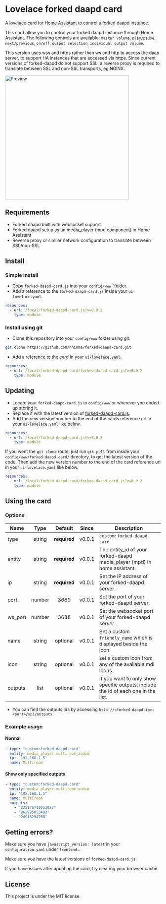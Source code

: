 # Lovelace forked daapd card
A lovelace card for [Home Assistant](https://github.com/home-assistant/home-assistant) to control a forked daapd instance.

This card allow you to control your forked daapd instance through Home Assistant.
The following controls are available: `master volume`, `play/pause`, `next/previous`, `on/off`, `output selection`, `individual output volume`.

This version uses wss and https rather than ws and http to access the daap server, to support HA instances that
are accessed via https.  Since current versions of forked-daapd do not support SSL, a reverse proxy is required to
translate between SSL and non-SSL transports, eg NGINX.

<img src="https://user-images.githubusercontent.com/457678/46584235-03d92100-ca61-11e8-9d4d-969cbca7f88c.gif" alt="Preview" width="400">

## Requirements
- Forked daapd built with websocket support.
- Forked daapd setup as an media_player (mpd component) in Home Assistant
- Reverse proxy or similar network configuration to translate between SSL/non-SSL

## Install

### Simple install

- Copy `forked-daapd-card.js` into your `config/www` ”folder.
- Add a reference to the `forked-daapd-card.js` inside your `ui-lovelace.yaml`.

```yaml
resources:
  - url: /local/forked-daapd-card.js?v=0.0.2
    type: module
```

### Install using git

- Clone this repository into your `config/www` folder using git.

```bash
git clone https://github.com/hhinma/forked-daapd-card.git
```

- Add a reference to the card in your `ui-lovelace.yaml`.

```yaml
resources:
  - url: /local/forked-daapd-card/forked-daapd-card.js?v=0.0.2
    type: module
```

## Updating

- Locate your `forked-daapd-card.js` in `config/www` or wherever you ended up storing it.
- Replace it with the latest version of [forked-daapd-card.js](forked-daapd-card.js).
- Add the new version number to the end of the cards reference url in your `ui-lovelace.yaml` like below.

```yaml
resources:
  - url: /local/forked-daapd-card.js?v=0.0.2
    type: module
```

If you went the `git clone` route, just run `git pull` from inside your `config/www/forked-daapd-card/` directory, to get the latest version of the code. Then add the new version number to the end of the card reference url in your `ui-lovelace.yaml` like below.

```yaml
resources:
  - url: /local/forked-daapd-card/forked-daapd-card.js?v=0.0.2
    type: module
```

## Using the card

### Options

| Name | Type | Default | Since | Description |
|------|:----:|:-------:|:-----:|-------------|
| type | string | **required** | v0.0.1 | `custom:forked-daapd-card`.
| entity | string | **required** | v0.0.1 | The entity_id of your forked-daapd media_player (mpd) in home  assistant.
| ip | string | **required** | v0.0.1 | Set the IP address of your forked-daapd server.
| port | number | 3689 | v0.0.1 | Set the port of your forked-daapd server.
| ws_port | number | 3688 | v0.0.1 | Set the websocket port of your forked-daapd server.
| name | string | optional | v0.0.1 | Set a custom `friendly_name` which is displayed beside the icon.
| icon | string | optional | v0.0.1 | set a custom icon from any of the available mdi icons.
| outputs | list | optional | v0.0.1 | If you want to only show specific outputs, include the id of each one in the list.

- You can find the outputs ids by accessing `http://<forked-daapd-ip>:<port>/api/outputs`

### Example usage

#### Normal
```yaml
- type: "custom:forked-daapd-card"
  entity: media_player.multiroom_audio
  ip: "192.168.1.5"
  name: Multiroom
```

#### Show only specified outputs
```yaml
- type: "custom:forked-daapd-card"
  entity: media_player.multiroom_audio
  ip: "192.168.1.5"
  name: Multiroom
  outputs:
    - "225176710053082"
    - "962995053492"
    - "24918234768"
```

## Getting errors?
Make sure you have `javascript_version: latest` in your `configuration.yaml` under `frontend:`.

Make sure you have the latest versions of `forked-daapd-card.js`.

If you have issues after updating the card, try clearing your browser cache.

## License
This project is under the MIT license.
